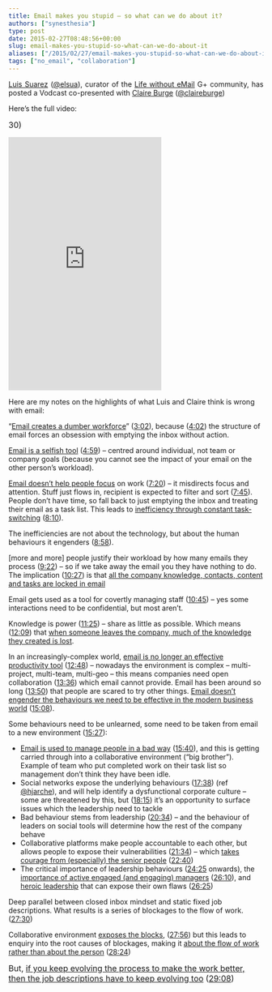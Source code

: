 ```yaml
---
title: Email makes you stupid – so what can we do about it?
authors: ["synesthesia"]
type: post
date: 2015-02-27T08:48:56+00:00
slug: email-makes-you-stupid-so-what-can-we-do-about-it 
aliases: ["/2015/02/27/email-makes-you-stupid-so-what-can-we-do-about-it"]
tags: ["no_email", "collaboration"]
---
```

<p style="text-align: justify;">
  <a href="https://www.elsua.net/">Luis Suarez</a> (<a href="https://twitter.com/elsua">@elsua</a>), curator of the <a href="https://plus.google.com/communities/112379942033795190661">Life without eMail</a> G+ community, has posted a Vodcast co-presented with <a href="https://claireburge.com/">Claire Burge</a> (<a href="https://twitter.com/claireburge">@claireburge</a>)
</p>

Here&#8217;s the full video:

<span style="font-size: 12pt;">30)</span> <!-- iframe plugin v.4.4 wordpress.org/plugins/iframe/ -->

<iframe src="https://www.youtube.com/embed/cWJ_kiD2dUc" width="60%" height="500" scrolling="yes" class="iframe-class" frameborder="0"></iframe> 

Here are my notes on the highlights of what Luis and Claire think is wrong with email:

&#8220;[Email creates a dumber workforce][1]&#8221; ([3:02][2]), because ([4:02][3]) the structure of email forces an obsession with emptying the inbox without action.

[Email is a selfish tool][4] ([4:59][4]) – centred around individual, not team or company goals (because you cannot see the impact of your email on the other person&#8217;s workload).

[Email doesn&#8217;t help people focus][5] on work ([7:20][5]) – it misdirects focus and attention. Stuff just flows in, recipient is expected to filter and sort ([7:45][6]). People don&#8217;t have time, so fall back to just emptying the inbox and treating their email as a task list. This leads to [inefficiency through constant task-switching][7] ([8:10][7]).

The inefficiencies are not about the technology, but about the human behaviours it engenders ([8:58][8]).

[more and more] people justify their workload by how many emails they process ([9:22][9]) – so if we take away the email you they have nothing to do. The implication ([10:27][10]) is that [all the company knowledge, contacts, content and tasks are locked in email][10]

Email gets used as a tool for covertly managing staff ([10:45][11]) – yes some interactions need to be confidential, but most aren&#8217;t.

Knowledge is power ([11:25][12]) – share as little as possible. Which means ([12:09][13]) that [when someone leaves the company, much of the knowledge they created is lost][13].

In an increasingly-complex world, [email is no longer an effective productivity tool][14] ([12:48][14]) – nowadays the environment is complex – multi-project, multi-team, multi-geo – this means companies need open collaboration ([13:36][15]) which email cannot provide. Email has been around so long ([13:50][16]) that people are scared to try other things. [Email doesn&#8217;t engender the behaviours we need to be effective in the modern business world][17] ([15:08][17]).

Some behaviours need to be unlearned, some need to be taken from email to a new environment ([15:27][18]):

  * [Email is used to manage people in a bad way][19] ([15:40][19]), and this is getting carried through into a collaborative environment (&#8220;big brother&#8221;). Example of team who put completed work on their task list so management don&#8217;t think they have been idle.
  * Social networks expose the underlying behaviours ([17:38][20]) (ref [@hjarche][21]), and will help identify a dysfunctional corporate culture – some are threatened by this, but ([18:15][22]) it&#8217;s an opportunity to surface issues which the leadership need to tackle
  * Bad behaviour stems from leadership ([20:34][23]) – and the behaviour of leaders on social tools will determine how the rest of the company behave
  * Collaborative platforms make people accountable to each other, but allows people to expose their vulnerabilities ([21:34][24]) – which [takes courage from (especially) the senior people][25] ([22:40][25])
  * The critical importance of leadership behaviours ([24:25][26] onwards), the [importance of active engaged (and engaging) managers][27] ([26:10][27]), and [heroic leadership][28] that can expose their own flaws ([26:25][28])

Deep parallel between closed inbox mindset and static fixed job descriptions. What results is a series of blockages to the flow of work. ([27:30][29])

Collaborative environment [exposes the blocks][30], ([27:56][30]) but this leads to enquiry into the root causes of blockages, making it [about the flow of work rather than about the person][31] ([28:24][31])

<span style="font-size: 12pt;">But, <a href="https://youtu.be/cWJ_kiD2dUc?t=29m08s">if you keep evolving the process to make the work better, then the job descriptions have to keep evolving too</a> (<a href="https://youtu.be/cWJ_kiD2dUc?t=29m08s">29:08</a>)<br /> </span>

 [1]: https://www.youtube.com/watch?v=cWJ_kiD2dUc&feature=youtu.be&t=3m02s
 [2]: https://youtu.be/cWJ_kiD2dUc?t=3m02s
 [3]: https://youtu.be/cWJ_kiD2dUc?t=4m02s
 [4]: https://youtu.be/cWJ_kiD2dUc?t=4m59s
 [5]: https://youtu.be/cWJ_kiD2dUc?t=7m20s
 [6]: https://youtu.be/cWJ_kiD2dUc?t=7m45s
 [7]: https://youtu.be/cWJ_kiD2dUc?t=8m10s
 [8]: https://youtu.be/cWJ_kiD2dUc?t=8m58s
 [9]: https://youtu.be/cWJ_kiD2dUc?t=9m22s
 [10]: https://youtu.be/cWJ_kiD2dUc?t=10m27s
 [11]: https://youtu.be/cWJ_kiD2dUc?t=10m45s
 [12]: https://youtu.be/cWJ_kiD2dUc?t=11m25s
 [13]: https://youtu.be/cWJ_kiD2dUc?t=12m09s
 [14]: https://youtu.be/cWJ_kiD2dUc?t=12m48s
 [15]: https://youtu.be/cWJ_kiD2dUc?t=13m36s
 [16]: https://youtu.be/cWJ_kiD2dUc?t=13m50s
 [17]: https://youtu.be/cWJ_kiD2dUc?t=15m08s
 [18]: https://youtu.be/cWJ_kiD2dUc?t=15m27s
 [19]: https://youtu.be/cWJ_kiD2dUc?t=15m40s
 [20]: https://youtu.be/cWJ_kiD2dUc?t=17m38s
 [21]: https://twitter.com/hjarche/status/567769267501006848
 [22]: https://youtu.be/cWJ_kiD2dUc?t=18m15s
 [23]: https://youtu.be/cWJ_kiD2dUc?t=20m34s
 [24]: https://youtu.be/cWJ_kiD2dUc?t=21m34s
 [25]: https://youtu.be/cWJ_kiD2dUc?t=22m40s
 [26]: https://youtu.be/cWJ_kiD2dUc?t=24m25s
 [27]: https://youtu.be/cWJ_kiD2dUc?t=26m10s
 [28]: https://youtu.be/cWJ_kiD2dUc?t=26m26s
 [29]: https://youtu.be/cWJ_kiD2dUc?t=27m30s
 [30]: https://youtu.be/cWJ_kiD2dUc?t=27m56s
 [31]: https://youtu.be/cWJ_kiD2dUc?t=28m24s

